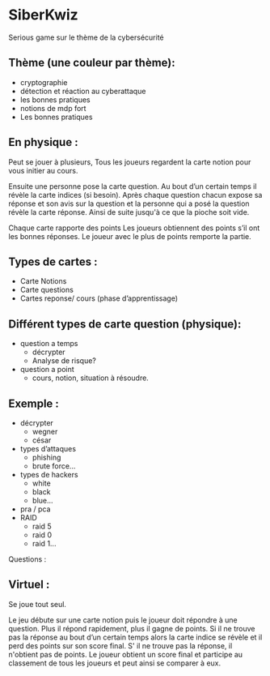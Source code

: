 # SiberKwiz
Serious game sur le thème de la cybersécurité



## Thème (une couleur par thème):
  + cryptographie
  + détection et réaction au cyberattaque
  + les bonnes pratiques
  + notions de mdp fort
  + Les bonnes pratiques


## En physique : 

Peut se jouer à plusieurs,
Tous les joueurs regardent la carte notion pour vous initier au cours.

Ensuite une personne pose la carte question.
Au bout d’un certain temps il révèle la carte indices (si besoin).
Après chaque question chacun expose sa réponse et son avis sur la question et la personne qui a posé la question révèle la carte réponse.
Ainsi de suite jusqu'à ce que la pioche soit vide.

Chaque carte rapporte des points
Les joueurs obtiennent des points s’il ont les bonnes réponses.
Le joueur avec le plus de points remporte la partie.

## Types de cartes : 
  + Carte Notions  
  + Carte questions 
  + Cartes reponse/ cours (phase d’apprentissage)

## Différent types de carte question (physique):
+ question a temps
  + décrypter
  + Analyse de risque?
+ question a point 
  + cours, notion, situation à résoudre.



## Exemple :
+ décrypter
  + wegner
  + césar
+ types d’attaques
  + phishing
  + brute force...
+ types de hackers
  + white
  + black
  + blue...
+ pra / pca
+ RAID 
  + raid 5
  + raid 0
  + raid 1...





Questions :










## Virtuel :

Se joue tout seul.

Le jeu débute sur une carte notion puis le joueur doit répondre à une question.
Plus il répond rapidement, plus il gagne de points.
Si il ne trouve pas la réponse au bout d’un certain temps alors la carte indice se révèle et il perd des points sur son score final.
S' il ne trouve pas la réponse, il n'obtient pas de points.
Le joueur obtient un score final et participe au classement de tous les joueurs et peut ainsi se comparer à eux.
